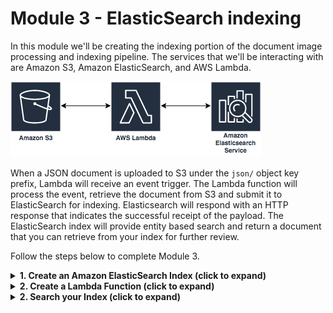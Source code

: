 # Module 3 - ElasticSearch indexing

In this module we'll be creating the indexing portion of the document image processing and indexing pipeline.  The services that we'll be interacting with are Amazon S3, Amazon ElasticSearch, and AWS Lambda.  

![ElasticSearch Architecture](elasticsearch-arch.png)

When a JSON document is uploaded to S3 under the `json/` object key prefix, Lambda will receive an event trigger.  The Lambda function will process the event, retrieve the document from S3 and submit it to ElasticSearch for indexing. Elasticsearch will respond with an HTTP response that indicates the successful receipt of the payload. The ElasticSearch index will provide entity based search and return a document that you can retrieve from your index for further review.

Follow the steps below to complete Module 3.

<details>
<summary><strong>1. Create an Amazon ElasticSearch Index (click to expand)</strong></summary><p>
1. Navigate to CloudFormation by searching `CloudFormation` in the center search bar and clicking on `CloudFormation` in the results.

2. Click **Create Stack**

3. Under **Choose a template** select **Upload a template to S3**

4. Upload the [elasticsearch-cf.yaml](elasticsearch-cf.yaml) template included in this module.

5. Provide a unique stack name and click **Next**

6. Click **Next** at the bottom of the screen.

7. Review the information in the next page and then click **Create** (Note: Creation can take ~10 minutes)

8. Once the status of your stack is **CREATE_COMPLETE**, click on your **Stack Name** and expand the outputs to reveal your ElasticSearch URL.

9. Copy your ElasticSearch **Endpoint URL** into line 17 of [lambda_function.py](lambda_function.py). Be sure to edit line 26 to include your S3 bucket name.

</p></details>

<details>
<summary><strong>2. Create a Lambda Function (click to expand)</strong></summary><p>
1. Sign in to the [AWS Management Console](https://console.aws.amazon.com).

2. Navigate to Lambda by searching `Lambda` in the center search bar and clicking on `Lambda` in the results.

3. Click **Create Function**

4. Choose **Author From Scratch** and provide a function name that you can use to uniquely identify your function. Select **Python 3.6** as the runtime

5. Expand the section called **Choose or create an execution role**, select **Use existing role** and select **ElasticSearch-Demo** as the role and click **Create Function**

6. In the Lambda function, select **S3** from the Add Trigger list on the top left of the page.

7. Scroll down to configure the trigger in the **Configure triggers** section by selecting your bucket name from the drop down. Then, select **All object create events** for Event type. Next, select `json/` as the prefix, and leave the Suffix section blank.

8. Ensure that there is a checkmark in the box next to enable trigger, and click **Add**

9. Scroll up and click on your Lambda function's name in the designer, and then scroll down to your function's code.

10. Unzip your local copy of [module_3.zip](module_3.zip).

11. Update `lambda_function.py` on line 6 to include your bucket name, and re-zip the archive libraries with your updated python script.

12. Choose the **Code entry type** `Upload a .zip file`.  Select your archive.zip file, and click **Upload**.

13. Update the timeout from 3 seconds to 1 minute under **Basic Settings**.

14. Click **Save**, at the top of the page.  
</p></details>

<details>
<summary><strong>2. Search your Index (click to expand)</strong></summary><p>

1. Navigate to ElasticSearch by searching `ElasticSearch` in the center search bar and clicking on `ElasticSearch` in the results.

2. Click **Modify Access Policy**

3. Click **Select a template**, and select `allow access to a domain from an IP`.

4. Provide your public IP address in the modal, and click **OK**.

5. Click on your ElasticSearch Domain, and then click on the Kibana URL to navigate to your Kibana dashboard.

6. This will open up the Kibana dashboard. On the **Index pattern** text box, type `lambda-index` and choose **Create**.

7. You will see the field and attribute names in Kibana on which we will build some visualizations.

8. On the left navigation pane, click **Management** and then click **Saved Objects**.

9. Click Import on the top right corner and navigate to the Entity_Dashboard.json file within your Module_3 directory.

10. You will see a pop-up message with a question asking if you want to overwrite. Choose Yes, overwrite all.

11. You will see another pop-up window saying some index patterns do not exist. Make sure lambda-index is selected in the drop-down Newindex pattern list and click **Confirm all changes**. You should see a new dashboard called EntityDashboard.

12. On the left navigation pane, click **Dashboard** and then on the EntityDashboard Link. Search for a filename like `FileName"buckleyjohnsample.pdf"`, and you will see the dashboard with visualizations generated from the extracted entities.
</p></details>
